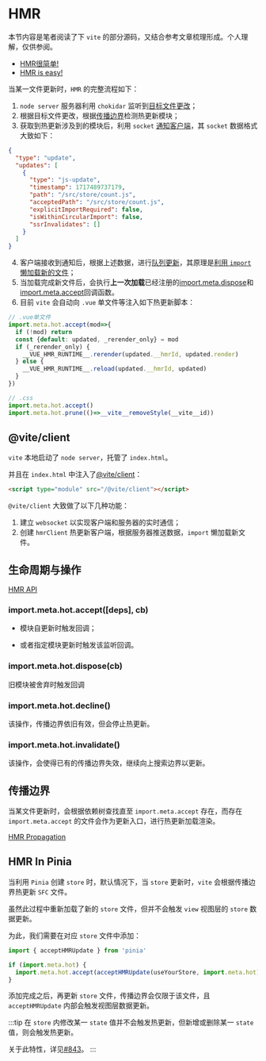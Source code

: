 # HMR

本节内容是笔者阅读了下 `vite` 的部分源码，又结合参考文章梳理形成。个人理解，仅供参阅。

- [HMR很简单!](https://sorrycc.com/hot-module-replacement-is-easy/)
- [HMR is easy!](https://bjornlu.com/blog/hot-module-replacement-is-easy)

当某一文件更新时，`HMR` 的完整流程如下：

1. `node server` 服务器利用 `chokidar` 监听到[目标文件更改](https://github.com/vitejs/vite/blob/main/packages/vite/src/node/server/index.ts#L798-L799)；
2. 根据目标文件更改，根据[传播边界](https://github.com/vitejs/vite/blob/main/packages/vite/src/node/server/hmr.ts#L341-L342)检测热更新模块；
3. 获取到热更新涉及到的模块后，利用 `socket` [通知客户端](https://github.com/vitejs/vite/blob/main/packages/vite/src/node/server/hmr.ts#L120-L121)，其 `socket` 数据格式大致如下：

```json
{
  "type": "update",
  "updates": [
    {
      "type": "js-update",
      "timestamp": 1717489737179,
      "path": "/src/store/count.js",
      "acceptedPath": "/src/store/count.js",
      "explicitImportRequired": false,
      "isWithinCircularImport": false,
      "ssrInvalidates": []
    }
  ]
}
```

4. 客户端接收到通知后，根据上述数据，进行[队列更新](https://github.com/vitejs/vite/blob/main/packages/vite/src/shared/hmr.ts#L269-L270)，其原理是[利用 `import` 懒加载新的文件](https://github.com/vitejs/vite/blob/main/packages/vite/src/client/client.ts#L144-L145)；
5. 当加载完成新文件后，会执行**上一次加载**已经注册的[import.meta.dispose](https://github.com/vitejs/vite/blob/main/packages/vite/src/shared/hmr.ts#L299-L300)和[import.meta.accept](https://github.com/vitejs/vite/blob/main/packages/vite/src/shared/hmr.ts#L310-L311)回调函数。
6. 目前 `vite` 会自动向 `.vue` 单文件等注入如下热更新脚本：

```js
// .vue单文件
import.meta.hot.accept(mod=>{
  if (!mod) return
  const {default: updated, _rerender_only} = mod
  if (_rerender_only) {
    __VUE_HMR_RUNTIME__.rerender(updated.__hmrId, updated.render)
  } else {
    __VUE_HMR_RUNTIME__.reload(updated.__hmrId, updated)
  }
})
```

```js
// .css
import.meta.hot.accept()
import.meta.hot.prune(()=>__vite__removeStyle(__vite__id))
```

## @vite/client

`vite` 本地启动了 `node server`，托管了 `index.html`。

并且在 `index.html` 中注入了[@vite/client](https://github.com/vitejs/vite/blob/main/packages/vite/src/client/client.ts)：

```html
<script type="module" src="/@vite/client"></script>
```

`@vite/client` 大致做了以下几种功能：

1. 建立 `websocket` 以实现客户端和服务器的实时通信；
2. 创建 `hmrClient` 热更新客户端，根据服务器推送数据，`import` 懒加载新文件。

## 生命周期与操作

[HMR API](https://vitejs.cn/vite3-cn/guide/api-hmr.html)

### import.meta.hot.accept([deps], cb)

- 模块自更新时触发回调；

- 或者指定模块更新时触发该监听回调。

### import.meta.hot.dispose(cb)

旧模块被舍弃时触发回调

### import.meta.hot.decline()

该操作，传播边界依旧有效，但会停止热更新。

### import.meta.hot.invalidate()

该操作，会使得已有的传播边界失效，继续向上搜索边界以更新。

## 传播边界

当某文件更新时，会根据依赖树查找直至 `import.meta.accept` 存在，而存在 `import.meta.accept` 的文件会作为更新入口，进行热更新加载渲染。

[HMR Propagation](https://bjornlu.com/blog/hot-module-replacement-is-easy#hmr-propagation)

## HMR In Pinia

当利用 `Pinia` 创建 `store` 时，默认情况下，当 `store` 更新时，`vite` 会根据传播边界热更新 `SFC` 文件。

虽然此过程中重新加载了新的 `store` 文件，但并不会触发 `view` 视图层的 `store` 数据更新。

为此，我们需要在对应 `store` 文件中添加：

```js
import { acceptHMRUpdate } from 'pinia'

if (import.meta.hot) {
  import.meta.hot.accept(acceptHMRUpdate(useYourStore, import.meta.hot))
}
```

添加完成之后，再更新 `store` 文件，传播边界会仅限于该文件，且 `acceptHMRUpdate` 内部会触发视图层数据更新。

:::tip
在 `store` 内修改某一 `state` 值并不会触发热更新，但新增或删除某一 `state` 值，则会触发热更新。

关于此特性，详见[#843](https://github.com/vuejs/pinia/issues/843)。
:::

